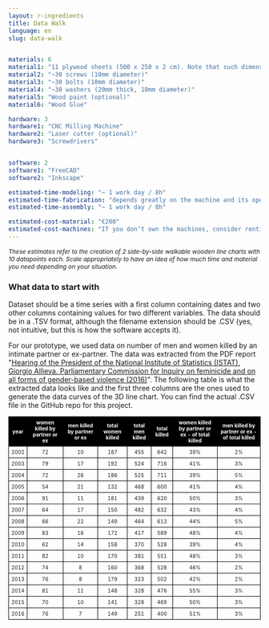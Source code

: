 ```yaml
---
layout: r-ingredients
title: Data Walk
language: en
slug: data-walk


materials: 6
material1: "11 plywood sheets (500 x 250 x 2 cm). Note that such dimensions are ideal only if you have access to a professional CNC machine that can deal with sheets so big. If not, you should use more, smaller, sheets and assemble them back together once they are cut by the CNC. It is of uttermost importance that you seek advice from the person operating the machines to know the specs of the machine you will have access to, so that you can plan accordingly the size of wood sheets needed and receive guidance on how to prepare the GCode files accordingly."
material2: "~30 screws (10mm diameter)"
material3: "~30 bolts (10mm diameter)"
material4: "~30 washers (20mm thick, 10mm diameter)"
material5: "Wood paint (optional)"
material6: "Wood Glue"

hardware: 3
hardware1: "CNC Milling Machine"
hardware2: "Laser cutter (optional)"
hardware3: "Screwdrivers"


software: 2
software1: "FreeCAD"
software2: "Inkscape"

estimated-time-modeling: "~ 1 work day / 8h"
estimated-time-fabrication: "depends greatly on the machine and its operators"
estimated-time-assembly: "~ 1 work day / 8h"

estimated-cost-material: "€200"
estimated-cost-machines: "If you don’t own the machines, consider renting them at your local lab - estimate to book time slots for approximately 16 hours in total, but discuss the project first with the lab manager / machine operator because it will vary greatly depending on the specs of the available machine."
---
```

<p style="font-size: 12px"><em>These estimates refer to the creation of 2 side-by-side walkable wooden line charts with 10 datapoints each. Scale appropriately to have an idea of how much time and material you need depending on your situation.</em></p>

### What data to start with
Dataset should be a time series with a first column containing dates and two other columns containing values for two different variables. The data should be in a .TSV format, although the filename extension should be .CSV (yes, not intuitive, but this is how the software accepts it). 

For our prototype, we used data on number of men and women killed by an intimate partner or ex-partner. The data was extracted from the PDF report "[Hearing of the President of the National Institute of Statistics (ISTAT), Giorgio Allieva. Parliamentary Commission for Inquiry on feminicide and on all forms of gender-based violence (2016)](https://www.istat.it/it/files//2017/09/Audizione-femminicidio-11-gennaio-2018.pdf)".
The following table is what the extracted data looks like and the first three columns are the ones used to generate the data curves of the 3D line chart. You can find the actual .CSV file in the GitHub repo for this project.

<table style="font-size: 10px; border-collapse: collapse;">
<thead>
<tr>
<th align="center" style="color: white; background-color:black; padding: 5px; border: 0.2px solid black; border-collapse: collapse">year</th>
<th align="center" style="color: white; background-color:black; padding: 5px; border: 0.2px solid black; border-collapse: collapse">women killed by partner or ex</th>
<th align="center" style="color: white; background-color:black; padding: 5px; border: 0.2px solid black; border-collapse: collapse">men killed by partner or ex</th>
<th align="center" style="color: white; background-color:black; padding: 5px; border: 0.2px solid black; border-collapse: collapse">total women killed</th>
<th align="center" style="color: white; background-color:black; padding: 5px; border: 0.2px solid black; border-collapse: collapse">total men killed</th>
<th align="center" style="color: white; background-color:black; padding: 5px; border: 0.2px solid black; border-collapse: collapse">total killed</th>
<th align="center" style="color: white; background-color:black; padding: 5px; border: 0.2px solid black; border-collapse: collapse">women killed by partner or ex - of total killed</th>
<th align="center" style="color: white; background-color:black; padding: 5px; border: 0.2px solid black; border-collapse: collapse">men killed by partner or ex - of total killed</th>
</tr></thead>
<tbody><tr>
<td align = "center" style="padding: 5px; border: 0.2px solid black; border-collapse: collapse">2002</td>
<td align = "center" style="padding: 5px; border: 0.2px solid black; border-collapse: collapse">72</td>
<td align = "center" style="padding: 5px; border: 0.2px solid black; border-collapse: collapse">10</td>
<td align = "center" style="padding: 5px; border: 0.2px solid black; border-collapse: collapse">187</td>
<td align = "center" style="padding: 5px; border: 0.2px solid black; border-collapse: collapse">455</td>
<td align = "center" style="padding: 5px; border: 0.2px solid black; border-collapse: collapse">642</td>
<td align = "center" style="padding: 5px; border: 0.2px solid black; border-collapse: collapse">39%</td>
<td align = "center" style="padding: 5px; border: 0.2px solid black; border-collapse: collapse">2%</td>
</tr>
<tr>
<td align = "center" style="padding: 5px; border: 0.2px solid black; border-collapse: collapse">2003</td>
<td align = "center" style="padding: 5px; border: 0.2px solid black; border-collapse: collapse">79</td>
<td align = "center" style="padding: 5px; border: 0.2px solid black; border-collapse: collapse">17</td>
<td align = "center" style="padding: 5px; border: 0.2px solid black; border-collapse: collapse">192</td>
<td align = "center" style="padding: 5px; border: 0.2px solid black; border-collapse: collapse">524</td>
<td align = "center" style="padding: 5px; border: 0.2px solid black; border-collapse: collapse">716</td>
<td align = "center" style="padding: 5px; border: 0.2px solid black; border-collapse: collapse">41%</td>
<td align = "center" style="padding: 5px; border: 0.2px solid black; border-collapse: collapse">3%</td>
</tr>
<tr>
<td align = "center" style="padding: 5px; border: 0.2px solid black; border-collapse: collapse">2004</td>
<td align = "center" style="padding: 5px; border: 0.2px solid black; border-collapse: collapse">72</td>
<td align = "center" style="padding: 5px; border: 0.2px solid black; border-collapse: collapse">26</td>
<td align = "center" style="padding: 5px; border: 0.2px solid black; border-collapse: collapse">186</td>
<td align = "center" style="padding: 5px; border: 0.2px solid black; border-collapse: collapse">525</td>
<td align = "center" style="padding: 5px; border: 0.2px solid black; border-collapse: collapse">711</td>
<td align = "center" style="padding: 5px; border: 0.2px solid black; border-collapse: collapse">39%</td>
<td align = "center" style="padding: 5px; border: 0.2px solid black; border-collapse: collapse">5%</td>
</tr>
<tr>
<td align = "center" style="padding: 5px; border: 0.2px solid black; border-collapse: collapse">2005</td>
<td align = "center" style="padding: 5px; border: 0.2px solid black; border-collapse: collapse">54</td>
<td align = "center" style="padding: 5px; border: 0.2px solid black; border-collapse: collapse">21</td>
<td align = "center" style="padding: 5px; border: 0.2px solid black; border-collapse: collapse">132</td>
<td align = "center" style="padding: 5px; border: 0.2px solid black; border-collapse: collapse">468</td>
<td align = "center" style="padding: 5px; border: 0.2px solid black; border-collapse: collapse">600</td>
<td align = "center" style="padding: 5px; border: 0.2px solid black; border-collapse: collapse">41%</td>
<td align = "center" style="padding: 5px; border: 0.2px solid black; border-collapse: collapse">4%</td>
</tr>
<tr>
<td align = "center" style="padding: 5px; border: 0.2px solid black; border-collapse: collapse">2006</td>
<td align = "center" style="padding: 5px; border: 0.2px solid black; border-collapse: collapse">91</td>
<td align = "center" style="padding: 5px; border: 0.2px solid black; border-collapse: collapse">11</td>
<td align = "center" style="padding: 5px; border: 0.2px solid black; border-collapse: collapse">181</td>
<td align = "center" style="padding: 5px; border: 0.2px solid black; border-collapse: collapse">439</td>
<td align = "center" style="padding: 5px; border: 0.2px solid black; border-collapse: collapse">620</td>
<td align = "center" style="padding: 5px; border: 0.2px solid black; border-collapse: collapse">50%</td>
<td align = "center" style="padding: 5px; border: 0.2px solid black; border-collapse: collapse">3%</td>
</tr>
<tr>
<td align = "center" style="padding: 5px; border: 0.2px solid black; border-collapse: collapse">2007</td>
<td align = "center" style="padding: 5px; border: 0.2px solid black; border-collapse: collapse">64</td>
<td align = "center" style="padding: 5px; border: 0.2px solid black; border-collapse: collapse">17</td>
<td align = "center" style="padding: 5px; border: 0.2px solid black; border-collapse: collapse">150</td>
<td align = "center" style="padding: 5px; border: 0.2px solid black; border-collapse: collapse">482</td>
<td align = "center" style="padding: 5px; border: 0.2px solid black; border-collapse: collapse">632</td>
<td align = "center" style="padding: 5px; border: 0.2px solid black; border-collapse: collapse">43%</td>
<td align = "center" style="padding: 5px; border: 0.2px solid black; border-collapse: collapse">4%</td>
</tr>
<tr>
<td align = "center" style="padding: 5px; border: 0.2px solid black; border-collapse: collapse">2008</td>
<td align = "center" style="padding: 5px; border: 0.2px solid black; border-collapse: collapse">66</td>
<td align = "center" style="padding: 5px; border: 0.2px solid black; border-collapse: collapse">22</td>
<td align = "center" style="padding: 5px; border: 0.2px solid black; border-collapse: collapse">149</td>
<td align = "center" style="padding: 5px; border: 0.2px solid black; border-collapse: collapse">464</td>
<td align = "center" style="padding: 5px; border: 0.2px solid black; border-collapse: collapse">613</td>
<td align = "center" style="padding: 5px; border: 0.2px solid black; border-collapse: collapse">44%</td>
<td align = "center" style="padding: 5px; border: 0.2px solid black; border-collapse: collapse">5%</td>
</tr>
<tr>
<td align = "center" style="padding: 5px; border: 0.2px solid black; border-collapse: collapse">2009</td>
<td align = "center" style="padding: 5px; border: 0.2px solid black; border-collapse: collapse">83</td>
<td align = "center" style="padding: 5px; border: 0.2px solid black; border-collapse: collapse">16</td>
<td align = "center" style="padding: 5px; border: 0.2px solid black; border-collapse: collapse">172</td>
<td align = "center" style="padding: 5px; border: 0.2px solid black; border-collapse: collapse">417</td>
<td align = "center" style="padding: 5px; border: 0.2px solid black; border-collapse: collapse">589</td>
<td align = "center" style="padding: 5px; border: 0.2px solid black; border-collapse: collapse">48%</td>
<td align = "center" style="padding: 5px; border: 0.2px solid black; border-collapse: collapse">4%</td>
</tr>
<tr>
<td align = "center" style="padding: 5px; border: 0.2px solid black; border-collapse: collapse">2010</td>
<td align = "center" style="padding: 5px; border: 0.2px solid black; border-collapse: collapse">62</td>
<td align = "center" style="padding: 5px; border: 0.2px solid black; border-collapse: collapse">14</td>
<td align = "center" style="padding: 5px; border: 0.2px solid black; border-collapse: collapse">158</td>
<td align = "center" style="padding: 5px; border: 0.2px solid black; border-collapse: collapse">370</td>
<td align = "center" style="padding: 5px; border: 0.2px solid black; border-collapse: collapse">528</td>
<td align = "center" style="padding: 5px; border: 0.2px solid black; border-collapse: collapse">39%</td>
<td align = "center" style="padding: 5px; border: 0.2px solid black; border-collapse: collapse">4%</td>
</tr>
<tr>
<td align = "center" style="padding: 5px; border: 0.2px solid black; border-collapse: collapse">2011</td>
<td align = "center" style="padding: 5px; border: 0.2px solid black; border-collapse: collapse">82</td>
<td align = "center" style="padding: 5px; border: 0.2px solid black; border-collapse: collapse">10</td>
<td align = "center" style="padding: 5px; border: 0.2px solid black; border-collapse: collapse">170</td>
<td align = "center" style="padding: 5px; border: 0.2px solid black; border-collapse: collapse">381</td>
<td align = "center" style="padding: 5px; border: 0.2px solid black; border-collapse: collapse">551</td>
<td align = "center" style="padding: 5px; border: 0.2px solid black; border-collapse: collapse">48%</td>
<td align = "center" style="padding: 5px; border: 0.2px solid black; border-collapse: collapse">3%</td>
</tr>
<tr>
<td align = "center" style="padding: 5px; border: 0.2px solid black; border-collapse: collapse">2012</td>
<td align = "center" style="padding: 5px; border: 0.2px solid black; border-collapse: collapse">74</td>
<td align = "center" style="padding: 5px; border: 0.2px solid black; border-collapse: collapse">8</td>
<td align = "center" style="padding: 5px; border: 0.2px solid black; border-collapse: collapse">160</td>
<td align = "center" style="padding: 5px; border: 0.2px solid black; border-collapse: collapse">368</td>
<td align = "center" style="padding: 5px; border: 0.2px solid black; border-collapse: collapse">528</td>
<td align = "center" style="padding: 5px; border: 0.2px solid black; border-collapse: collapse">46%</td>
<td align = "center" style="padding: 5px; border: 0.2px solid black; border-collapse: collapse">2%</td>
</tr>
<tr>
<td align = "center" style="padding: 5px; border: 0.2px solid black; border-collapse: collapse">2013</td>
<td align = "center" style="padding: 5px; border: 0.2px solid black; border-collapse: collapse">76</td>
<td align = "center" style="padding: 5px; border: 0.2px solid black; border-collapse: collapse">8</td>
<td align = "center" style="padding: 5px; border: 0.2px solid black; border-collapse: collapse">179</td>
<td align = "center" style="padding: 5px; border: 0.2px solid black; border-collapse: collapse">323</td>
<td align = "center" style="padding: 5px; border: 0.2px solid black; border-collapse: collapse">502</td>
<td align = "center" style="padding: 5px; border: 0.2px solid black; border-collapse: collapse">42%</td>
<td align = "center" style="padding: 5px; border: 0.2px solid black; border-collapse: collapse">2%</td>
</tr>
<tr>
<td align = "center" style="padding: 5px; border: 0.2px solid black; border-collapse: collapse">2014</td>
<td align = "center" style="padding: 5px; border: 0.2px solid black; border-collapse: collapse">81</td>
<td align = "center" style="padding: 5px; border: 0.2px solid black; border-collapse: collapse">11</td>
<td align = "center" style="padding: 5px; border: 0.2px solid black; border-collapse: collapse">148</td>
<td align = "center" style="padding: 5px; border: 0.2px solid black; border-collapse: collapse">328</td>
<td align = "center" style="padding: 5px; border: 0.2px solid black; border-collapse: collapse">476</td>
<td align = "center" style="padding: 5px; border: 0.2px solid black; border-collapse: collapse">55%</td>
<td align = "center" style="padding: 5px; border: 0.2px solid black; border-collapse: collapse">3%</td>
</tr>
<tr>
<td align = "center" style="padding: 5px; border: 0.2px solid black; border-collapse: collapse">2015</td>
<td align = "center" style="padding: 5px; border: 0.2px solid black; border-collapse: collapse">70</td>
<td align = "center" style="padding: 5px; border: 0.2px solid black; border-collapse: collapse">10</td>
<td align = "center" style="padding: 5px; border: 0.2px solid black; border-collapse: collapse">141</td>
<td align = "center" style="padding: 5px; border: 0.2px solid black; border-collapse: collapse">328</td>
<td align = "center" style="padding: 5px; border: 0.2px solid black; border-collapse: collapse">469</td>
<td align = "center" style="padding: 5px; border: 0.2px solid black; border-collapse: collapse">50%</td>
<td align = "center" style="padding: 5px; border: 0.2px solid black; border-collapse: collapse">3%</td>
</tr>
<tr>
<td align = "center" style="padding: 5px; border: 0.2px solid black; border-collapse: collapse">2016</td>
<td align = "center" style="padding: 5px; border: 0.2px solid black; border-collapse: collapse">76</td>
<td align = "center" style="padding: 5px; border: 0.2px solid black; border-collapse: collapse">7</td>
<td align = "center" style="padding: 5px; border: 0.2px solid black; border-collapse: collapse">149</td>
<td align = "center" style="padding: 5px; border: 0.2px solid black; border-collapse: collapse">251</td>
<td align = "center" style="padding: 5px; border: 0.2px solid black; border-collapse: collapse">400</td>
<td align = "center" style="padding: 5px; border: 0.2px solid black; border-collapse: collapse">51%</td>
<td align = "center" style="padding: 5px; border: 0.2px solid black; border-collapse: collapse">3%</td>
</tr>
</tbody></table>